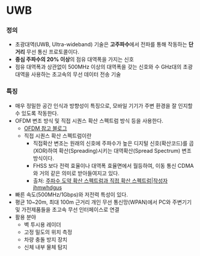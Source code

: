 # UWB
### 정의
- 초광대역(UWB, Ultra-wideband) 기술은 **고주파수**에서 전파를 통해 작동하는 **단거리** 무선 통신 프로토콜이다.
- **중심 주파수의 20% 이상**의 점유 대역폭을 가지는 신호
- 점유 대역폭과 상관없이 500MHz 이상의 대역폭을 갖는 신호와 수 GHz대의 초광대역을 사용하는 초고속의 무선 데이터 전송 기술 

### 특징
- 매우 정밀한 공간 인식과 방향성이 특징으로, 모바일 기기가 주변 환경을 잘 인지할 수 있도록 작동한다.
- OFDM 변조 방식 및 직접 시퀀스 확산 스펙트럼 방식 등을 사용한다.
  - [OFDM 참고 블로그](https://blog.naver.com/thrhrlsoshk/221530172390)
  - 직접 시퀀스 확산 스펙트럼이란
    - 직접확산 변조는 원래의 신호에 주파수가 높은 디지털 신호(확산코드)를 곱(XOR)하여 확산(Spreading)시키는 대역확산(Spread Spectrum) 변조 방식이다.
    - FHSS 보다 전력 효율이나 대역폭 효율면에서 월등하여, 이동 통신 CDMA와 거의 같은 의미로 받아들여지고 있다.
    - 출처: [주파수 도약 확산 스펙트럼과 직접 확산 스펙트럼|작성자 jhmwhdgus](https://blog.naver.com/jhmwhdgus/221539883839)
- 빠른 속도(500MHz/1Gbps)와 저전력 특성이 있다.
- 평균 10~20m, 최대 100m 근거리 개인 무선 통신망(WPAN)에서 PC와 주변기기 및 가전제품들을 초고속 무선 인터페이스로 연결
- 활용 분야
  - 벽 투시용 레이더
  - 고정 밀도의 위치 측정
  - 차량 충돌 방지 장치
  - 신체 내부 물체 탐지

